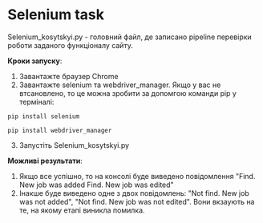 # Selenium task
Selenium_kosytskyi.py - головний файл, де записано pipeline перевірки роботи заданого функціоналу сайту. 

**Кроки запуску**:
1) Завантажте браузер Chrome 
2) Завантажте selenium та webdriver_manager. 
Якщо у вас не втсановлено, то це можна зробити за допомгою команди pip у терміналі:
``` 
pip install selenium 
```
``` 
pip install webdriver_manager 
```

3) Запустіть Selenium_kosytskyi.py

**Можливі результати**: 
1) Якщо все успішно, то на консолі буде виведено повідомлення "Find. New job was added
Find. New job was edited"
3) Інакше буде виведено одне з двох повідомлень: "Not find. New job was not added", "Not find. New job was not edited". Вони вкзаують на те, на якому етапі виникла помилка. 



